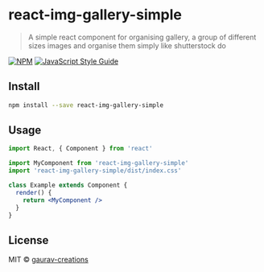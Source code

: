 # react-img-gallery-simple

> A simple react component for organising gallery, a group of different sizes images and organise them simply like shutterstock do

[![NPM](https://img.shields.io/npm/v/react-img-gallery-simple.svg)](https://www.npmjs.com/package/react-img-gallery-simple) [![JavaScript Style Guide](https://img.shields.io/badge/code_style-standard-brightgreen.svg)](https://standardjs.com)

## Install

```bash
npm install --save react-img-gallery-simple
```

## Usage

```jsx
import React, { Component } from 'react'

import MyComponent from 'react-img-gallery-simple'
import 'react-img-gallery-simple/dist/index.css'

class Example extends Component {
  render() {
    return <MyComponent />
  }
}
```

## License

MIT © [gaurav-creations](https://github.com/gaurav-creations)
